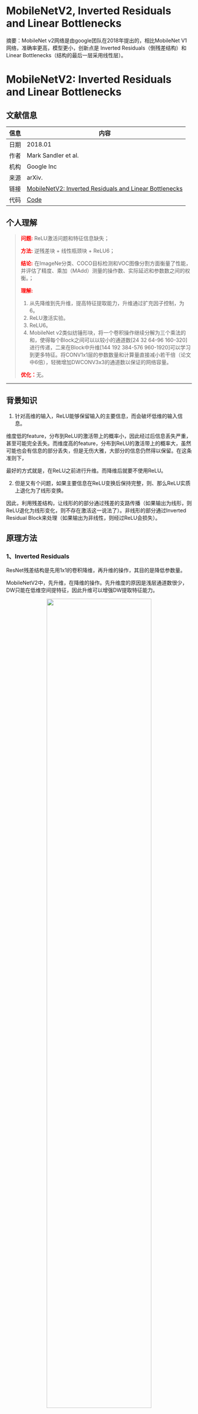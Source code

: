# MobileNetV2, Inverted Residuals and Linear Bottlenecks

摘要：MobileNet v2网络是由google团队在2018年提出的，相比MobileNet V1网络，准确率更高，模型更小，创新点是 Inverted Residuals（倒残差结构）和Linear Bottlenecks（结构的最后一层采用线性层）。
<!--more-->

# MobileNetV2: Inverted Residuals and Linear Bottlenecks

## 文献信息
| 信息 | 内容                                                         |
| ---- | ------------------------------------------------------------ |
| 日期 | 2018.01                                                      |
| 作者 | Mark Sandler et al.                                          |
| 机构 | Google Inc                                                   |
| 来源 | arXiv.                                                       |
| 链接 | [MobileNetV2: Inverted Residuals and Linear Bottlenecks](https://arxiv.org/abs/1801.04381) |
| 代码 | [Code]()                                                     |

## 个人理解
><strong style="color:red;">问题:</strong> ReLU激活问题和特征信息缺失；
>
><strong style="color:red;">方法:</strong> 逆残差块 + 线性瓶颈块 + ReLU6；
>
><strong style="color:red;">结论:</strong> 在ImageNe分类、COCO目标检测和VOC图像分割方面衡量了性能，并评估了精度、乘加（MAdd）测量的操作数、实际延迟和参数数之间的权衡。；
>
><strong style="color:red;">理解:</strong> 
>
>1. 从先降维到先升维，提高特征提取能力，升维通过扩充因子控制，为6。
>2. ReLU激活实验。
>3. ReLU6。
>4. MobileNet v2类似纺锤形块，将一个卷积操作继续分解为三个乘法的和，使得每个Block之间可以以较小的通道数[24 32 64-96 160-320]进行传递，二来在Block中升维[144 192 384-576 960-1920]可以学习到更多特征。将CONV1x1层的参数数量和计算量直接减小若干倍（论文中6倍），轻微增加DWCONV3x3的通道数以保证的网络容量。
>
><strong style="color:red;">优化：</strong>无。
---

## 背景知识

1. 针对高维的输入，ReLU能够保留输入的主要信息，而会破坏低维的输入信息。

维度低的feature，分布到ReLU的激活带上的概率小，因此经过后信息丢失严重，甚至可能完全丢失。而维度高的feature，分布到ReLU的激活带上的概率大，虽然可能也会有信息的部分丢失，但是无伤大雅，大部分的信息仍然得以保留。在这条准则下，

最好的方式就是，在ReLU之前进行升维。而降维后就要不使用ReLU。

2. 但是又有个问题，如果主要信息在ReLU变换后保持完整，则、那么ReLU实质上退化为了线形变换。

因此，利用残差结构，让线形的的部分通过残差的支路传播（如果输出为线形，则ReLU退化为线形变化，则不存在激活这一说法了）。非线形的部分通过Inverted Residual Block来处理（如果输出为非线性，则经过ReLU会损失）。

## 原理方法

### 1、Inverted Residuals

ResNet残差结构是先用1x1的卷积降维，再升维的操作，其目的是降低参数量。

MobileNetV2中，先升维，在降维的操作。先升维度的原因是浅层通道数很少，DW只能在低维空间提特征，因此升维可以增强DW提取特征能力。

<div align=center>
    <img src=https://cloud-resources-data.oss-cn-chengdu.aliyuncs.com/blog/image-20220429211658658.png width=75% />
</div>
### 2、Linear Bottlenecks

<div align=center>
    <img src=https://cloud-resources-data.oss-cn-chengdu.aliyuncs.com/blog/image-20220429211638405.png width=75% />
</div>

图(a)：普通模型；图(b)：MobileNetv1中深度卷积和逐点卷积；图（c）和图(d)是MobileNetv2的结构(d是c的下一个连接状态)，同样是将标准卷积拆分为深度卷积和逐点卷积，在逐点卷积后使用了接1 × 1卷积，该卷积使用线性变换，总称为一层低维linear bottleneck，其作用是将输入映射回低维空间。

**针对倒残差结构中，最后一层的卷积层，采用了线性的激活函数，而不是ReLU激活函数。**

一个解释是，ReLU激活函数对于低维的信息可能会造成比较大的瞬损失，而对于高维的特征信息造成的损失很小。而且由于倒残差结构是两头小中间大，所以输出的是一个低维的特征信息。所以使用一个线性的激活函数避免特征损失。

”线性流度“概念，实验如下：嵌入高维空间的低维流形的ReLU变换，使用随机矩阵T和ReLU将初始螺旋嵌入n维空间，然后使用$T^{-1}$将其投影回2D空间.在上述示例中，n=2，3导致信息丢失，流形的某些点彼此塌陷，而对于n=15到30，变换高度非凸。

<div align=center>
    <img src=https://cloud-resources-data.oss-cn-chengdu.aliyuncs.com/blog/image-20220429212051164.png width=75% />
</div>
### 3、Expansion factor(扩展系数)

到底需要升维多少通道呢，引进了扩展系数$t$，linear bottleneck到深度卷积之间的的维度比称为**Expansion factor(扩展系数)，该系数t(默认为6)控制了整个block的通道数。**

<div align=center>
    <img src=https://cloud-resources-data.oss-cn-chengdu.aliyuncs.com/blog/image-20220429212837710.png width=75% />
</div>

### 4、ReLU6 激活函数

$$
ReLU6 = min(max(x, 0), 6)
$$

ReLU6 就是普通的 ReLU 但是限制最大输出为6，这是为了在移动端设备 float16/int8 的低精度的时候也能有很好的数值分辨率。如果对 ReLU 的激活范围不加限制，输出范围为 0 到正无穷，如果激活值非常大，分布在一个很大的范围内，则低精度的float16/int8 无法很好地精确描述如此大范围的数值，带来精度损失。

### 5、MobileNetV2 整体结构

<div align=center>
    <img src=https://cloud-resources-data.oss-cn-chengdu.aliyuncs.com/blog/image-20220429211801753.png width=75% />
</div>
两种逆残差结构：

（1）当stride=1且 输入特征矩阵与输出特征矩阵shape 相同时才有shortcut连接；

（2）当stride=2，无残差连接。

其中，shape的变化：其中的t是扩充因子。

<div align=center>
    <img src=https://cloud-resources-data.oss-cn-chengdu.aliyuncs.com/blog/image-20220429214454394.png width=75% />
</div>

<div align=center>
    <img src=https://cloud-resources-data.oss-cn-chengdu.aliyuncs.com/blog/image-20220429214510229.png width=75% />
</div>
## 实验结果

<div align=center>
    <img src=https://cloud-resources-data.oss-cn-chengdu.aliyuncs.com/blog/image-20220429214852898.png width=75% />
</div>

<div align=center>
    <img src=https://cloud-resources-data.oss-cn-chengdu.aliyuncs.com/blog/image-20220429214903692.png width=75% />
</div>

<div align=center>
    <img src=https://cloud-resources-data.oss-cn-chengdu.aliyuncs.com/blog/image-20220429214929218.png width=75% />
</div>

<div align=center>
    <img src=https://cloud-resources-data.oss-cn-chengdu.aliyuncs.com/blog/image-20220429214955557.png width=75% />
</div>

<div align=center>
    <img src=https://cloud-resources-data.oss-cn-chengdu.aliyuncs.com/blog/image-20220429215107393.png width=75% />
</div>


## 参考文献

[^01]: [黄鑫元-详解MobileNetV2-知乎](https://zhuanlan.zhihu.com/p/98874284)


